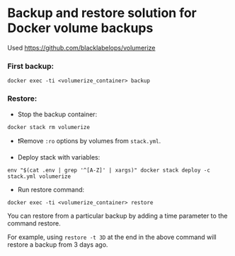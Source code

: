 # Backup and restore solution for Docker volume backups

Used https://github.com/blacklabelops/volumerize

### First backup:

```
docker exec -ti <volumerize_container> backup
```

### Restore:

- Stop the backup container:

```
docker stack rm volumerize
```

- ❗️Remove `:ro` options by volumes from `stack.yml`.

- Deploy stack with variables:

```
env "$(cat .env | grep '^[A-Z]' | xargs)" docker stack deploy -c stack.yml volumerize
```

- Run restore command:

```
docker exec -ti <volumerize_container> restore
```

You can restore from a particular backup by adding a time parameter to the command restore. 

For example, using `restore -t 3D` at the end in the above command will restore a backup from 3 days ago.
